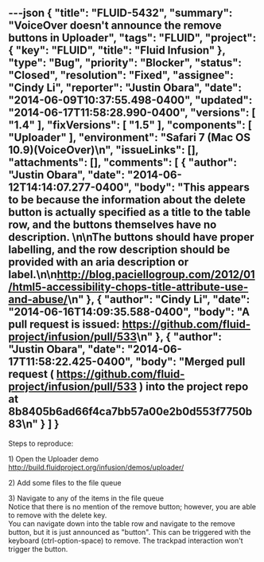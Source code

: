 ---json
{
  "title": "FLUID-5432",
  "summary": "VoiceOver doesn't announce the remove buttons in Uploader",
  "tags": "FLUID",
  "project": {
    "key": "FLUID",
    "title": "Fluid Infusion"
  },
  "type": "Bug",
  "priority": "Blocker",
  "status": "Closed",
  "resolution": "Fixed",
  "assignee": "Cindy Li",
  "reporter": "Justin Obara",
  "date": "2014-06-09T10:37:55.498-0400",
  "updated": "2014-06-17T11:58:28.990-0400",
  "versions": [
    "1.4"
  ],
  "fixVersions": [
    "1.5"
  ],
  "components": [
    "Uploader"
  ],
  "environment": "Safari 7 (Mac OS 10.9)(VoiceOver)\n",
  "issueLinks": [],
  "attachments": [],
  "comments": [
    {
      "author": "Justin Obara",
      "date": "2014-06-12T14:14:07.277-0400",
      "body": "This appears to be because the information about the delete button is actually specified as a title to the table row, and the buttons themselves have no description.&#x20;\n\nThe buttons should have proper labelling, and the row description should be provided with an aria description or label.\n\n<http://blog.paciellogroup.com/2012/01/html5-accessibility-chops-title-attribute-use-and-abuse/>\n"
    },
    {
      "author": "Cindy Li",
      "date": "2014-06-16T14:09:35.588-0400",
      "body": "A pull request is issued: <https://github.com/fluid-project/infusion/pull/533>\n"
    },
    {
      "author": "Justin Obara",
      "date": "2014-06-17T11:58:22.425-0400",
      "body": "Merged pull request ( <https://github.com/fluid-project/infusion/pull/533> ) into the project repo at 8b8405b6ad66f4ca7bb57a00e2b0d553f7750b83\n"
    }
  ]
}
---
Steps to reproduce:

1\) Open the Uploader demo\
<http://build.fluidproject.org/infusion/demos/uploader/>

2\) Add some files to the file queue

3\) Navigate to any of the items in the file queue\
Notice that there is no mention of the remove button; however, you are able to remove with the delete key.\
You can navigate down into the table row and navigate to the remove button, but it is just announced as "button". This can be triggered with the keyboard (ctrl-option-space) to remove. The trackpad interaction won't trigger the button.

        